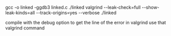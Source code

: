 

gcc -o linked -ggdb3 linked.c
./linked
valgrind --leak-check=full   --show-leak-kinds=all    --track-origins=yes   --verbose    ./linked

compile with the debug option to get the line of the error in valgrind
use that valgrind command

